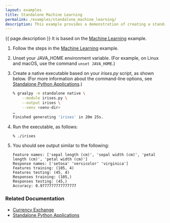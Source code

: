 ```yaml
---
layout: examples
title: Standalone Machine Learning
permalink: /examples/standalone_machine_learning/
description: This example provides a demonstration of creating a standalone executable from your Python application, using GraalVM Native Image.
---
```

{{ page.description }}
It is based on the [Machine Learning](/examples/machine_learning/) example.

1. Follow the steps in the [Machine Learning](/examples/machine_learning/) example.

2. Unset your JAVA_HOME environment variable. 
(For example, on Linux and macOS, use the command `unset JAVA_HOME`.)

3. Create a native executable based on your _irises.py_ script, as shown below.
(For more information about the command-line options, see [Standalone Python Applications](/reference/standalone-applications/).)

    ```bash
    % graalpy -m standalone native \
        --module irises.py \
        --output irises \
        --venv <venv-dir>
    …
    Finished generating 'irises' in 20m 25s.
    ```

4. Run the executable, as follows:

    ```bash
    % ./irises
    ```

5. You should see output similar to the following:

    ```
    Feature names: ['sepal length (cm)', 'sepal width (cm)', 'petal length (cm)', 'petal width (cm)']
    Response names: ['setosa' 'versicolor' 'virginica']
    Features training: (105, 4)
    Features testing: (45, 4)
    Responses training: (105,)
    Responses testing: (45,)
    Accuracy: 0.9777777777777777
    ```

### Related Documentation
* [Currency Exchange](/examples/currency_exchange/)
* [Standalone Python Applications](/reference/standalone-applications/)